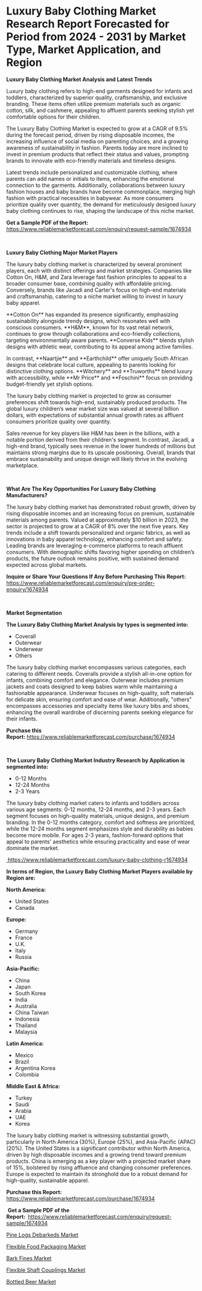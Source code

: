 <p><h1>Luxury Baby Clothing Market Research Report Forecasted for Period from 2024 -  2031 by Market Type, Market Application, and Region</h1></p><p><strong>Luxury Baby Clothing Market Analysis and Latest Trends</strong></p>
<p><p>Luxury baby clothing refers to high-end garments designed for infants and toddlers, characterized by superior quality, craftsmanship, and exclusive branding. These items often utilize premium materials such as organic cotton, silk, and cashmere, appealing to affluent parents seeking stylish yet comfortable options for their children. </p><p>The Luxury Baby Clothing Market is expected to grow at a CAGR of 9.5% during the forecast period, driven by rising disposable incomes, the increasing influence of social media on parenting choices, and a growing awareness of sustainability in fashion. Parents today are more inclined to invest in premium products that reflect their status and values, prompting brands to innovate with eco-friendly materials and timeless designs.</p><p>Latest trends include personalized and customizable clothing, where parents can add names or initials to items, enhancing the emotional connection to the garments. Additionally, collaborations between luxury fashion houses and baby brands have become commonplace, merging high fashion with practical necessities in babywear. As more consumers prioritize quality over quantity, the demand for meticulously designed luxury baby clothing continues to rise, shaping the landscape of this niche market.</p></p>
<p><strong>Get a Sample PDF of the Report:&nbsp;</strong> <a href="https://www.reliablemarketforecast.com/enquiry/request-sample/1674934?utm_campaign=1129&utm_medium=2&utm_source=Github&utm_content=ia&utm_term=10102024&utm_id=luxury-baby-clothing">https://www.reliablemarketforecast.com/enquiry/request-sample/1674934</a></p>
<p>&nbsp;</p>
<p><strong>Luxury Baby Clothing Major Market Players</strong></p>
<p><p>The luxury baby clothing market is characterized by several prominent players, each with distinct offerings and market strategies. Companies like Cotton On, H&M, and Zara leverage fast fashion principles to appeal to a broader consumer base, combining quality with affordable pricing. Conversely, brands like Jacadi and Carter's focus on high-end materials and craftsmanship, catering to a niche market willing to invest in luxury baby apparel.</p><p>**Cotton On** has expanded its presence significantly, emphasizing sustainability alongside trendy designs, which resonates well with conscious consumers. **H&M**, known for its vast retail network, continues to grow through collaborations and eco-friendly collections, targeting environmentally aware parents. **Converse Kids** blends stylish designs with athletic wear, contributing to its appeal among active families.</p><p>In contrast, **Naartjie** and **Earthchild** offer uniquely South African designs that celebrate local culture, appealing to parents looking for distinctive clothing options. **Witchery** and **Truworths** blend luxury with accessibility, while **Mr Price** and **Foschini** focus on providing budget-friendly yet stylish options.</p><p>The luxury baby clothing market is projected to grow as consumer preferences shift towards high-end, sustainably produced products. The global luxury children’s wear market size was valued at several billion dollars, with expectations of substantial annual growth rates as affluent consumers prioritize quality over quantity.</p><p>Sales revenue for key players like H&M has been in the billions, with a notable portion derived from their children's segment. In contrast, Jacadi, a high-end brand, typically sees revenue in the lower hundreds of millions but maintains strong margins due to its upscale positioning. Overall, brands that embrace sustainability and unique design will likely thrive in the evolving marketplace.</p></p>
<p>&nbsp;</p>
<p><strong>What Are The Key Opportunities For Luxury Baby Clothing Manufacturers?</strong></p>
<p><p>The luxury baby clothing market has demonstrated robust growth, driven by rising disposable incomes and an increasing focus on premium, sustainable materials among parents. Valued at approximately $10 billion in 2023, the sector is projected to grow at a CAGR of 8% over the next five years. Key trends include a shift towards personalized and organic fabrics, as well as innovations in baby apparel technology, enhancing comfort and safety. Leading brands are leveraging e-commerce platforms to reach affluent consumers. With demographic shifts favoring higher spending on children’s products, the future outlook remains positive, with sustained demand expected across global markets.</p></p>
<p><strong>Inquire or Share Your Questions If Any Before Purchasing This Report:</strong> <a href="https://www.reliablemarketforecast.com/enquiry/pre-order-enquiry/1674934?utm_campaign=1129&utm_medium=2&utm_source=Github&utm_content=ia&utm_term=10102024&utm_id=luxury-baby-clothing">https://www.reliablemarketforecast.com/enquiry/pre-order-enquiry/1674934</a></p>
<p>&nbsp;</p>
<p><strong>Market Segmentation</strong></p>
<p><strong>The Luxury Baby Clothing Market Analysis by types is segmented into:</strong></p>
<p><ul><li>Coverall</li><li>Outerwear</li><li>Underwear</li><li>Others</li></ul></p>
<p><p>The luxury baby clothing market encompasses various categories, each catering to different needs. Coveralls provide a stylish all-in-one option for infants, combining comfort and elegance. Outerwear includes premium jackets and coats designed to keep babies warm while maintaining a fashionable appearance. Underwear focuses on high-quality, soft materials for delicate skin, ensuring comfort and ease of wear. Additionally, "others" encompasses accessories and specialty items like luxury bibs and shoes, enhancing the overall wardrobe of discerning parents seeking elegance for their infants.</p></p>
<p><strong>Purchase this Report:&nbsp;</strong><a href="https://www.reliablemarketforecast.com/purchase/1674934?utm_campaign=1129&utm_medium=2&utm_source=Github&utm_content=ia&utm_term=10102024&utm_id=luxury-baby-clothing">https://www.reliablemarketforecast.com/purchase/1674934</a></p>
<p>&nbsp;</p>
<p><strong>The Luxury Baby Clothing Market Industry Research by Application is segmented into:</strong></p>
<p><ul><li>0-12 Months</li><li>12-24 Months</li><li>2-3 Years</li></ul></p>
<p><p>The luxury baby clothing market caters to infants and toddlers across various age segments: 0-12 months, 12-24 months, and 2-3 years. Each segment focuses on high-quality materials, unique designs, and premium branding. In the 0-12 months category, comfort and softness are prioritized, while the 12-24 months segment emphasizes style and durability as babies become more mobile. For ages 2-3 years, fashion-forward options that appeal to parents' aesthetics while ensuring practicality and ease of wear dominate the market.</p></p>
<p><a href="https://www.reliablemarketforecast.com/luxury-baby-clothing-r1674934?utm_campaign=1129&utm_medium=2&utm_source=Github&utm_content=ia&utm_term=10102024&utm_id=luxury-baby-clothing">&nbsp;https://www.reliablemarketforecast.com/luxury-baby-clothing-r1674934</a></p>
<p><strong>In terms of Region, the Luxury Baby Clothing Market Players available by Region are:</strong></p>
<p>
    <p> <strong> North America: </strong>
        <ul>
            <li>United States</li>
            <li>Canada</li>
        </ul>
        </p> 
    <p> <strong> Europe: </strong>
        <ul>
            <li>Germany</li>
            <li>France</li>
            <li>U.K.</li>
            <li>Italy</li>
            <li>Russia</li>
        </ul>
        </p> 
    <p> <strong> Asia-Pacific: </strong>
        <ul>
            <li>China</li>
            <li>Japan</li>
            <li>South Korea</li>
            <li>India</li>
            <li>Australia</li>
            <li>China Taiwan</li>
            <li>Indonesia</li>
            <li>Thailand</li>
            <li>Malaysia</li>
        </ul>
        </p> 
    <p> <strong> Latin America: </strong>
        <ul>
            <li>Mexico</li>
            <li>Brazil</li>
            <li>Argentina Korea</li>
            <li>Colombia</li>
        </ul>
        </p> 
    <p> <strong> Middle East & Africa: </strong>
        <ul>
            <li>Turkey</li>
            <li>Saudi</li>
            <li>Arabia</li>
            <li>UAE</li>
            <li>Korea</li>
        </ul>
    </p>
    </p>
<p><p>The luxury baby clothing market is witnessing substantial growth, particularly in North America (30%), Europe (25%), and Asia-Pacific (APAC) (20%). The United States is a significant contributor within North America, driven by high disposable incomes and a growing trend toward premium products. China is emerging as a key player with a projected market share of 15%, bolstered by rising affluence and changing consumer preferences. Europe is expected to maintain its stronghold due to a robust demand for high-quality, sustainable apparel.</p></p>
<p><strong>Purchase this Report: </strong><a href="https://www.reliablemarketforecast.com/purchase/1674934?utm_campaign=1129&utm_medium=2&utm_source=Github&utm_content=ia&utm_term=10102024&utm_id=luxury-baby-clothing">https://www.reliablemarketforecast.com/purchase/1674934</a></p>
<p>&nbsp;<strong>Get a Sample PDF of the Report:&nbsp;&nbsp;</strong><a href="https://www.reliablemarketforecast.com/enquiry/request-sample/1674934?utm_campaign=1129&utm_medium=2&utm_source=Github&utm_content=ia&utm_term=10102024&utm_id=luxury-baby-clothing">https://www.reliablemarketforecast.com/enquiry/request-sample/1674934</a></p>
<p><strong></strong></p>
<p><p><a href="https://github.com/Kejsiemiri/Market-Research-Report-List-1/blob/main/pine-logs-debarkeds-market.md?utm_campaign=1129&utm_medium=2&utm_source=Github&utm_content=ia&utm_term=10102024&utm_id=luxury-baby-clothing">Pine Logs Debarkeds Market</a></p><p><a href="https://www.linkedin.com/pulse/market-forecasting-change-global-flexible-food-packaging-1milf?utm_campaign=1129&utm_medium=2&utm_source=Github&utm_content=ia&utm_term=10102024&utm_id=luxury-baby-clothing">Flexible Food Packaging Market</a></p><p><a href="https://github.com/setoneitabbn/Market-Research-Report-List-1/blob/main/bark-fines-market.md?utm_campaign=1129&utm_medium=2&utm_source=Github&utm_content=ia&utm_term=10102024&utm_id=luxury-baby-clothing">Bark Fines Market</a></p><p><a href="https://www.linkedin.com/pulse/flexible-shaft-couplings-market-size-segmentation-trends-growth-pctse?utm_campaign=1129&utm_medium=2&utm_source=Github&utm_content=ia&utm_term=10102024&utm_id=luxury-baby-clothing">Flexible Shaft Couplings Market</a></p><p><a href="https://issuu.com/reportprime-2/docs/bottled-beer-market-size-2030.pptx_f4e39c515557c5?utm_campaign=1129&utm_medium=2&utm_source=Github&utm_content=ia&utm_term=10102024&utm_id=luxury-baby-clothing">Bottled Beer Market</a></p></p>